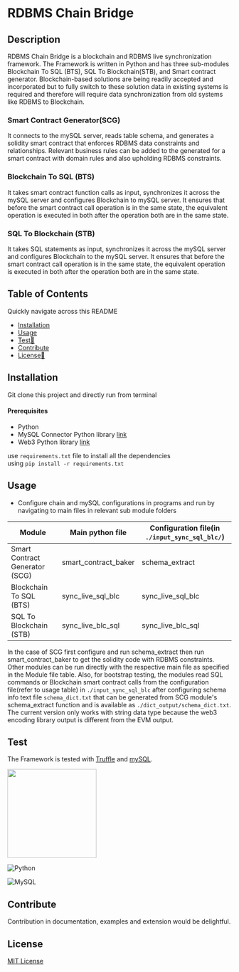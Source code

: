 # RDBMS Chain Bridge
## Description

RDBMS Chain Bridge is a blockchain and RDBMS live synchronization framework. The Framework is written in Python and has three sub-modules Blockchain To SQL (BTS), SQL To Blockchain(STB), and Smart contract generator. Blockchain-based solutions are being readily accepted and incorporated but to fully switch to these solution data in existing systems is required and therefore will require data synchronization from old systems like RDBMS to Blockchain.

### Smart Contract Generator(SCG)

It connects to the mySQL server, reads table schema, and generates a solidity smart contract that enforces RDBMS data constraints and relationships. Relevant business rules can be added to the generated for a smart contract with domain rules and also upholding RDBMS constraints.

### Blockchain To SQL (BTS) 

It takes smart contract function calls as input, synchronizes it across the mySQL server and configures Blockchain to mySQL server. It ensures that before the smart contract call operation is in the same state, the equivalent operation is executed in both after the operation both are in the same state.

### SQL To Blockchain (STB) 

It takes SQL statements as input, synchronizes it across the mySQL server and configures Blockchain to the mySQL server. It ensures that before the smart contract call operation is in the same state, the equivalent operation is executed in both after the operation both are in the same state.



## Table of Contents 

Quickly navigate across this README
- [Installation](#installation)
- [Usage](#usage)
- [Test🧪](#test)
- [Contribute](#contribute)
- [License📄](#license)

## Installation

Git clone this project and directly run from terminal

#### Prerequisites
- Python
- MySQL Connector Python library [link](https://dev.mysql.com/doc/connector-python/en/)
- Web3 Python library [link](https://web3py.readthedocs.io/en/stable/)

use `requirements.txt` file to install all the dependencies    
using ```pip install -r requirements.txt ```
## Usage

- Configure chain and mySQL configurations in programs and run by navigating to main files in relevant sub module folders
  
| Module                   | Main python file           | Configuration  file(in `./input_sync_sql_blc/`) |
|------------------------------- |----------------------|------------------|
| Smart Contract Generator (SCG) | smart_contract_baker |schema_extract    |            
| Blockchain To SQL (BTS)        | sync_live_sql_blc    |sync_live_sql_blc |
| SQL To Blockchain (STB)        | sync_live_blc_sql    |sync_live_blc_sql |

In the case of SCG first configure and run schema_extract then run smart_contract_baker to get the solidity code with RDBMS constraints.
Other modules can be run directly with the respective main file as specified in the Module file table. 
Also, for bootstrap testing, the modules read SQL commands or Blockchain smart contract calls from the configuration  file(refer to usage table) in `./input_sync_sql_blc` after configuring schema info text file `schema_dict.txt` that can be generated from SCG module's schema_extract function and is available as `./dict_output/schema_dict.txt`.
The current version only works with string data type because the web3 encoding library output is different from the EVM output.

## Test

The Framework is tested with [Truffle](https://trufflesuite.com/) and [mySQL](https://www.mysql.com/).

<img src="https://trufflesuite.com/img/truffle-logo-dark.svg" width="200">


![Python](https://img.shields.io/badge/python-3670A0?style=for-the-badge&logo=python&logoColor=ffdd54)

![MySQL](https://img.shields.io/badge/mysql-4479A1.svg?style=for-the-badge&logo=mysql&logoColor=white)

## Contribute
Contribution in documentation, examples and extension would be delightful.

## License

[MIT License](LICENSE)





